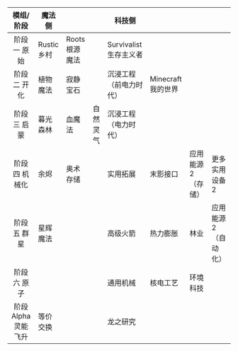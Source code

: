 |     模组/阶段      | 魔法侧      |                |          | 科技侧                 |                    |                   |                      |
| :----------------: | ----------- | -------------- | -------- | ---------------------- | ------------------ | ----------------- | -------------------- |
|    阶段一 原始     | Rustic 乡村 | Roots 根源魔法 |          | Survivalist 生存主义者 |                    |                   |                      |
|    阶段二 开化     | 植物魔法    | 寂静宝石       |          | 沉浸工程（前电力时代） | Minecraft 我的世界 |                   |                      |
|    阶段三 启蒙     | 暮光森林    | 血魔法         | 自然灵气 | 沉浸工程（电力时代）   |                    |                   |                      |
|   阶段四 机械化    | 余烬        | 奥术存储       |          | 实用拓展               | 末影接口           | 应用能源2（存储） | 更多实用设备2        |
|    阶段五 群星     | 星辉魔法    |                |          | 高级火箭               | 热力膨胀           | 林业              | 应用能源 2（自动化） |
|    阶段六 原子     |             |                |          | 通用机械               | 核电工艺           | 环境科技          |                      |
| 阶段Alpha 灵能飞升 | 等价交换    |                |          | 龙之研究               |                    |                   |                      |

